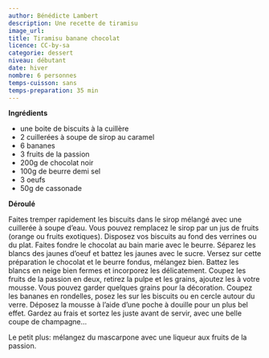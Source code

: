 ```yaml
---
author: Bénédicte Lambert
description: Une recette de tiramisu
image_url:
title: Tiramisu banane chocolat
licence: CC-by-sa
categorie: dessert
niveau: débutant
date: hiver
nombre: 6 personnes
temps-cuisson: sans
temps-preparation: 35 min
---
```



**Ingrédients**  

* une boite de biscuits à la cuillère
* 2 cuillerées à soupe de sirop au caramel
* 6 bananes
* 3 fruits de la passion
* 200g de chocolat noir
* 100g de beurre demi sel
* 3 oeufs
* 50g de cassonade

**Déroulé**  

Faites tremper rapidement les biscuits dans le sirop mélangé avec une cuillerée à soupe d’eau. Vous pouvez remplacez le sirop par un jus de fruits (orange ou fruits exotiques). Disposez vos biscuits au fond des verrines ou du plat.
Faites fondre le chocolat au bain marie avec le beurre.
Séparez les blancs des jaunes d’oeuf et battez les jaunes avec le sucre.
Versez sur cette préparation le chocolat et le beurre fondus, mélangez bien.
Battez les blancs en neige bien fermes et incorporez les délicatement.
Coupez les fruits de la passion en deux, retirez la pulpe et les grains, ajoutez les à votre mousse. Vous pouvez garder quelques grains pour la décoration.
Coupez les bananes en rondelles, posez les sur les biscuits ou en cercle autour du verre. Déposez la mousse à l’aide d’une poche à douille pour un plus bel effet.
Gardez au frais et sortez les juste avant de servir, avec une belle coupe de champagne…  

Le petit plus: mélangez du mascarpone avec une liqueur aux fruits de la passion.
